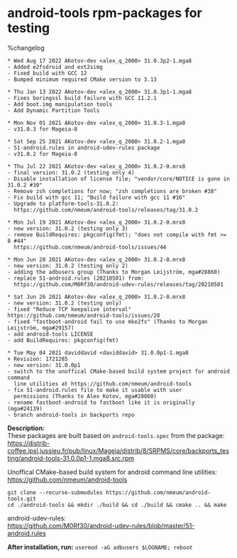 # android-tools rpm-packages for testing
%changelog
```
* Wed Aug 17 2022 AKotov-dev <alex_q_2000> 31.0.3p2-1.mga8
- Added e2fsdroid and ext2simg
- Fixed build with GCC 12
- Bumped minimum required CMake version to 3.13

* Thu Jan 13 2022 AKotov-dev <alex_q_2000> 31.0.3p1-1.mga8
- Fixes boringssl build failure with GCC 11.2.1
- Add boot.img manipulation tools
- Add Dynamic Partition Tools

* Mon Nov 01 2021 AKotov-dev <alex_q_2000> 31.0.3-1.mga8
- v31.0.3 for Mageia-8

* Sat Sep 25 2021 AKotov-dev <alex_q_2000> 31.0.2-1.mga8
- 51-android.rules in android-udev-rules package
- v31.0.2 for Mageia-8

* Thu Jul 22 2021 AKotov-dev <alex_q_2000> 31.0.2-0.mrx8
- final version: 31.0.2 (testing only 4)
- Disable installation of license file; "vendor/core/NOTICE is gone in 31.0.2 #30"
- Remove zsh completions for now; "zsh completions are broken #38"
- Fix build with gcc 11; "Build failure with gcc 11 #16"
- Upgrade to platform-tools-31.0.2:
  https://github.com/nmeum/android-tools/releases/tag/31.0.2

* Mon Jul 19 2021 AKotov-dev <alex_q_2000> 31.0.2-0.mrx8
- new version: 31.0.2 (testing only 3)
- remove BuildRequires: pkgconfig(fmt); "does not compile with fmt >= 8 #44"
  https://github.com/nmeum/android-tools/issues/44

* Mon Jun 28 2021 AKotov-dev <alex_q_2000> 31.0.2-0.mrx8
- new version: 31.0.2 (testing only 2)
- adding the adbusers group (Thanks to Morgan Leijström, mga#28860)
- replace 51-android.rules (20210501) from:
  https://github.com/M0Rf30/android-udev-rules/releases/tag/20210501

* Sat Jun 26 2021 AKotov-dev <alex_q_2000> 31.0.2-0.mrx8
- new version: 31.0.2 (testing only)
- fixed "Reduce TCP keepalive interval" https://github.com/nmeum/android-tools/issues/28
- fixed "fastboot-android fail to use mke2fs" (Thanks to Morgan Leijström, mga#29157)
- add android-tools LICENSE
- add BuildRequires: pkgconfig(fmt)

* Tue May 04 2021 daviddavid <daviddavid> 31.0.0p1-1.mga8
+ Revision: 1721285
- new version: 31.0.0p1
- switch to the unoffical CMake-based build system project for android command
  line utilities at https://github.com/nmeum/android-tools
- fix 51-android.rules file to make it usable with user
  permissions (Thanks to Alex Kotov, mga#28860)
- rename fastboot-android to fastboot like it is originally (mga#24139)
- branch android-tools in backports repo
```
**Description:**  
These packages are built based on `android-tools.spec` from the package:  
https://distrib-coffee.ipsl.jussieu.fr/pub/linux/Mageia/distrib/8/SRPMS/core/backports_testing/android-tools-31.0.0p1-1.mga8.src.rpm

Unoffical CMake-based build system for android command line utilities: https://github.com/nmeum/android-tools  
```
git clone --recurse-submodules https://github.com/nmeum/android-tools.git
cd ./android-tools && mkdir ./build && cd ./build && cmake .. && make
```
android-udev-rules:  
https://github.com/M0Rf30/android-udev-rules/blob/master/51-android.rules  

**After installation, run:** `usermod -aG adbusers $LOGNAME; reboot`
